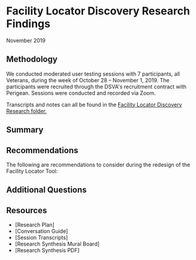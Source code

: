 # Facility Locator Discovery Research Findings
November 2019

## Methodology
We conducted moderated user testing sessions with 7 participants, all Veterans, during the week of October 28 – November 1, 2019. The participants were recruited through the DSVA's recruitment contract with Perigean. Sessions were conducted and recorded via Zoom.

Transcripts and notes can all be found in the [Facility Locator Discovery Research folder.](https://github.com/department-of-veterans-affairs/va.gov-team/new/master/products/facilities/facility-locator/research/discovery-sprints/user-research)

## Summary



## Recommendations
The following are recommendations to consider during the redesign of the Facility Locator Tool:


## Additional Questions


## Resources

- [Research Plan]
- [Conversation Guide]
- [Session Transcripts]
- [Research Synthesis Mural Board]
- [Research Synthesis PDF]

